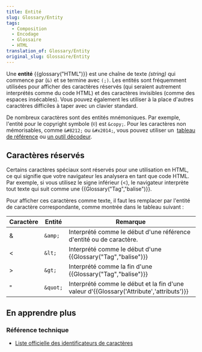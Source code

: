```yaml
---
title: Entité
slug: Glossary/Entity
tags:
  - Composition
  - Encodage
  - Glossaire
  - HTML
translation_of: Glossary/Entity
original_slug: Glossaire/Entity
---
```

Une **entité** {{glossary("HTML")}} est une chaîne de texte _(string)_ qui commence par (`&)` et se termine avec `(;)`. Les entités sont fréquemment utilisées pour afficher des caractères réservés (qui seraient autrement interprétés comme du code HTML) et des caractères invisibles (comme des espaces insécables). Vous pouvez également les utiliser à la place d'autres caractères difficiles à taper avec un clavier standard.

De nombreux caractères sont des entités mnémoniques. Par exemple, l'entité pour le copyright symbole (`©`) est `&copy;`. Pour les caractères non mémorisables, comme `&#8212;` ou `&#x2014;`, vous pouvez utiliser un  [tableau de référence](https://dev.w3.org/html5/html-author/charref) ou [un outil décodeur](https://mothereff.in/html-entities).

## Caractères réservés

Certains caractères spéciaux sont réservés pour une utilisation en HTML, ce qui signifie que votre navigateur les analysera en tant que code HTML. Par exemple, si vous utilisez le signe inférieur (<), le navigateur interprète tout texte qui suit comme une {{Glossary("Tag","balise")}}.

Pour afficher ces caractères comme texte, il faut les remplacer par l'entité de caractère correspondante, comme montrée dans le tableau suivant :

| Caractère | Entité   | Remarque                                                                                            |
| --------- | -------- | --------------------------------------------------------------------------------------------------- |
| &         | `&amp;`  | Interprété comme le début d'une référence d'entité ou de caractère.                                 |
| <         | `&lt;`   | Interprété comme le début d'une {{Glossary("Tag","balise")}}                                |
| >         | `&gt;`   | Interprété comme la fin d'une {{Glossary("Tag","balise")}}                                  |
| "         | `&quot;` | Interprété comme le début et la fin d'une valeur d'{{Glossary('Attribute','attributs')}} |

## En apprendre plus

### Référence technique

- [Liste officielle des identificateurs de caractères](http://dev.w3.org/html5/html-author/charref)
